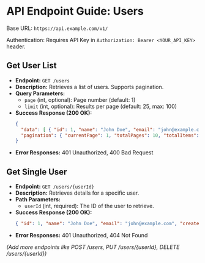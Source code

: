 # API Endpoint Guide: Users

Base URL: `https://api.example.com/v1/`

Authentication: Requires API Key in `Authorization: Bearer <YOUR_API_KEY>` header.

## Get User List

*   **Endpoint:** `GET /users`
*   **Description:** Retrieves a list of users. Supports pagination.
*   **Query Parameters:**
    *   `page` (int, optional): Page number (default: 1)
    *   `limit` (int, optional): Results per page (default: 25, max: 100)
*   **Success Response (200 OK):**
    ```json
    {
      "data": [ { "id": 1, "name": "John Doe", "email": "john@example.com" }, ... ],
      "pagination": { "currentPage": 1, "totalPages": 10, "totalItems": 245 }
    }
    ```
*   **Error Responses:** 401 Unauthorized, 400 Bad Request

## Get Single User

*   **Endpoint:** `GET /users/{userId}`
*   **Description:** Retrieves details for a specific user.
*   **Path Parameters:**
    *   `userId` (int, required): The ID of the user to retrieve.
*   **Success Response (200 OK):**
    ```json
    { "id": 1, "name": "John Doe", "email": "john@example.com", "createdAt": "..." }
    ```
*   **Error Responses:** 401 Unauthorized, 404 Not Found

*(Add more endpoints like POST /users, PUT /users/{userId}, DELETE /users/{userId})*